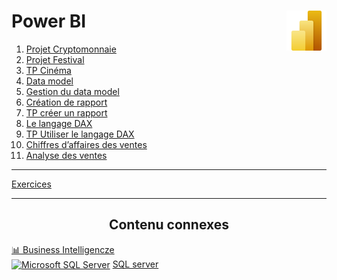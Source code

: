 # **Power BI** <a href="https://github.com/MiKL5/BI/"><img align="right" src="assets/Power_BI.svg" alt="Power BI" height="64px"></a>
1. [Projet Cryptomonnaie](1_introduction)
2. [Projet Festival](2_projet_festivals)
3. [TP Cinéma](3_cinema)
4. [Data model](4_dataModel)
5. [Gestion du data model](4_dataModel/tp)
6. [Création de rapport](5_creationDeRapport)
7. [TP créer un rapport](6_rapportCinema)
8. [Le langage DAX](7_dax)
9. [TP Utiliser le langage DAX](8_tpDax)
10. [Chiffres d’affaires des ventes](9_tpVentes)
11. [Analyse des ventes](10_tpVentes1)
___
[Exercices](exercises)

<div align="center"><hr><h2><b>Contenu connexes</b></h2></div>

[📊 Business Intelligencze](https://github.com/MiKL5/PowerBI)  
<a href="https://github.com/MiKL5/TSQL/"><img src="https://github.com/MiKL5/TSQL/blob/master/assets/Microsoft_SQL_Server.svg" alt="Microsoft SQL Server" align="center" height="10px"></a> [SQL server](https://github.com/MiKL5/TSQL)